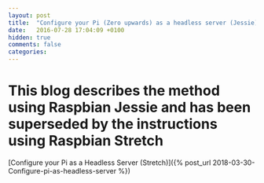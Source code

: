 ```yaml
---
layout: post
title:  "Configure your Pi (Zero upwards) as a headless server (Jessie)"
date:   2016-07-28 17:04:09 +0100
hidden: true
comments: false
categories: 
---
```


# This blog describes the method using Raspbian Jessie and has been superseded by the instructions using Raspbian Stretch
[Configure your Pi as a Headless Server (Stretch)]({% post_url 2018-03-30-Configure-pi-as-headless-server %})
